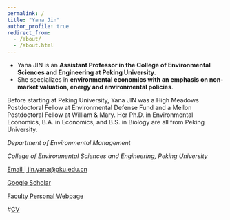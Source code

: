 ```yaml
---
permalink: /
title: "Yana Jin"
author_profile: true
redirect_from: 
  - /about/
  - /about.html
---
```


* Yana JIN is an **Assistant Professor in the College of Environmental Sciences and Engineering at Peking University**. 
* She specializes in **environmental economics with an emphasis on non-market valuation, energy and environmental policies**. 

Before starting at Peking University, Yana JIN was a High Meadows Postdoctoral Fellow at Environmental Defense Fund and a Mellon Postdoctoral Fellow at William & Mary. Her Ph.D. in Environmental Economics, B.A. in Economics, and B.S. in Biology are all from Peking University.

*Department of Environmental Management*  

*College of Environmental Sciences and Engineering, Peking University* 

[Email | jin.yana@pku.edu.cn](jin.yana@pku.edu.cn)

[Google Scholar](bit.ly/32Oh18g)

[Faculty Personal Webpage](http://scholar.pku.edu.cn/yjin/home)

#[CV](files/CV_Yana_Jin_2page(1).pdf)
